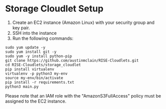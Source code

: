 # Storage Cloudlet Setup
1. Create an EC2 instance (Amazon Linux) with your security group and key pair.
2. SSH into the instance
3. Run the following commands:
```
sudo yum update -y
sudo yum install git -y
sudo yum -y install python-pip
git clone https://github.com/austinmclain/RISE-Cloudlets.git
cd RISE-Cloudlets/storage_cloudlet
pip install virtualenv
virtualenv -p python3 my-env
source my-env/bin/activate
pip install -r requirements.txt
python3 main.py
```

Please note that an IAM role with the "AmazonS3FullAccess" policy must be assigned to the EC2 instance.
